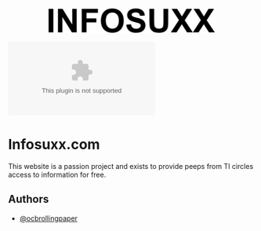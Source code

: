 
<p align="center">
  <img width="342px" height= "52px" src="https://raw.githubusercontent.com/ocbrollingpaper/infosuxx.com/main/assets/logo.png">
</p>


[![GitHub license](https://img.shields.io/github/license/ocbrollingpaper/infosuxx.com?color=black&style=for-the-badge)](https://github.com/ocbrollingpaper/infosuxx.com/blob/main/LICENSE)

# Infosuxx.com
This website is a passion project and exists to provide peeps from TI circles access to information for free.

## Authors

- [@ocbrollingpaper](https://www.github.com/ocbrollingpaper)

